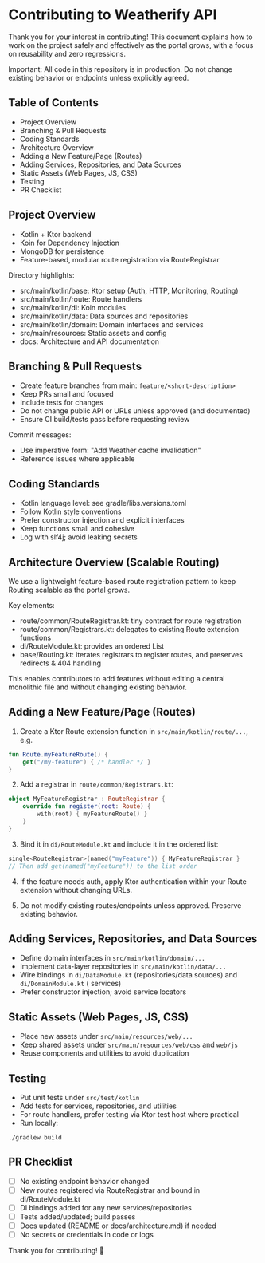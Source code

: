 # Contributing to Weatherify API

Thank you for your interest in contributing! This document explains how to work on the project
safely and effectively as the portal grows, with a focus on reusability and zero regressions.

Important: All code in this repository is in production. Do not change existing behavior or
endpoints unless explicitly agreed.

## Table of Contents

- Project Overview
- Branching & Pull Requests
- Coding Standards
- Architecture Overview
- Adding a New Feature/Page (Routes)
- Adding Services, Repositories, and Data Sources
- Static Assets (Web Pages, JS, CSS)
- Testing
- PR Checklist

## Project Overview

- Kotlin + Ktor backend
- Koin for Dependency Injection
- MongoDB for persistence
- Feature-based, modular route registration via RouteRegistrar

Directory highlights:

- src/main/kotlin/base: Ktor setup (Auth, HTTP, Monitoring, Routing)
- src/main/kotlin/route: Route handlers
- src/main/kotlin/di: Koin modules
- src/main/kotlin/data: Data sources and repositories
- src/main/kotlin/domain: Domain interfaces and services
- src/main/resources: Static assets and config
- docs: Architecture and API documentation

## Branching & Pull Requests

- Create feature branches from main: `feature/<short-description>`
- Keep PRs small and focused
- Include tests for changes
- Do not change public API or URLs unless approved (and documented)
- Ensure CI build/tests pass before requesting review

Commit messages:

- Use imperative form: "Add Weather cache invalidation"
- Reference issues where applicable

## Coding Standards

- Kotlin language level: see gradle/libs.versions.toml
- Follow Kotlin style conventions
- Prefer constructor injection and explicit interfaces
- Keep functions small and cohesive
- Log with slf4j; avoid leaking secrets

## Architecture Overview (Scalable Routing)

We use a lightweight feature-based route registration pattern to keep Routing scalable as the portal
grows.

Key elements:

- route/common/RouteRegistrar.kt: tiny contract for route registration
- route/common/Registrars.kt: delegates to existing Route extension functions
- di/RouteModule.kt: provides an ordered List<RouteRegistrar>
- base/Routing.kt: iterates registrars to register routes, and preserves redirects & 404 handling

This enables contributors to add features without editing a central monolithic file and without
changing existing behavior.

## Adding a New Feature/Page (Routes)

1) Create a Ktor Route extension function in `src/main/kotlin/route/...`, e.g.

```kotlin
fun Route.myFeatureRoute() {
    get("/my-feature") { /* handler */ }
}
```

2) Add a registrar in `route/common/Registrars.kt`:

```kotlin
object MyFeatureRegistrar : RouteRegistrar {
    override fun register(root: Route) {
        with(root) { myFeatureRoute() }
    }
}
```

3) Bind it in `di/RouteModule.kt` and include it in the ordered list:

```kotlin
single<RouteRegistrar>(named("myFeature")) { MyFeatureRegistrar }
// Then add get(named("myFeature")) to the list order
```

4) If the feature needs auth, apply Ktor authentication within your Route extension without changing
   URLs.

5) Do not modify existing routes/endpoints unless approved. Preserve existing behavior.

## Adding Services, Repositories, and Data Sources

- Define domain interfaces in `src/main/kotlin/domain/...`
- Implement data-layer repositories in `src/main/kotlin/data/...`
- Wire bindings in `di/DataModule.kt` (repositories/data sources) and `di/DomainModule.kt` (
  services)
- Prefer constructor injection; avoid service locators

## Static Assets (Web Pages, JS, CSS)

- Place new assets under `src/main/resources/web/...`
- Keep shared assets under `src/main/resources/web/css` and `web/js`
- Reuse components and utilities to avoid duplication

## Testing

- Put unit tests under `src/test/kotlin`
- Add tests for services, repositories, and utilities
- For route handlers, prefer testing via Ktor test host where practical
- Run locally:

```
./gradlew build
```

## PR Checklist

- [ ] No existing endpoint behavior changed
- [ ] New routes registered via RouteRegistrar and bound in di/RouteModule.kt
- [ ] DI bindings added for any new services/repositories
- [ ] Tests added/updated; build passes
- [ ] Docs updated (README or docs/architecture.md) if needed
- [ ] No secrets or credentials in code or logs

Thank you for contributing! 🎉
